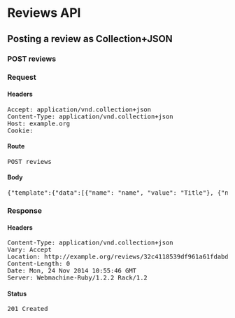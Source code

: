 # Reviews API

## Posting a review as Collection+JSON

### POST reviews
### Request

#### Headers

<pre>Accept: application/vnd.collection+json
Content-Type: application/vnd.collection+json
Host: example.org
Cookie: </pre>

#### Route

<pre>POST reviews</pre>

#### Body

<pre>{"template":{"data":[{"name": "name", "value": "Title"}, {"name": "url", "value": "http://example.org/web"}]}}</pre>

### Response

#### Headers

<pre>Content-Type: application/vnd.collection+json
Vary: Accept
Location: http://example.org/reviews/32c4118539df961a61fdabd28f28afc2
Content-Length: 0
Date: Mon, 24 Nov 2014 10:55:46 GMT
Server: Webmachine-Ruby/1.2.2 Rack/1.2</pre>

#### Status

<pre>201 Created</pre>

